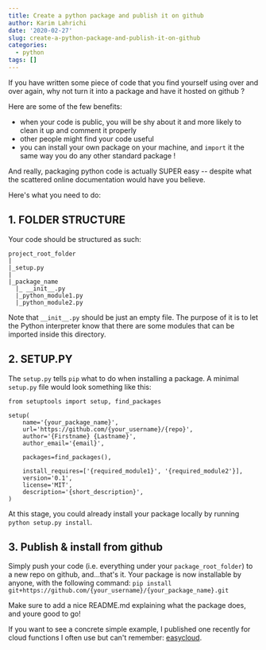 ```yaml
---
title: Create a python package and publish it on github
author: Karim Lahrichi
date: '2020-02-27'
slug: create-a-python-package-and-publish-it-on-github
categories:
  - python
tags: []
---
```


If you have written some piece of code that you find yourself using over and over again, why not turn it into a package and have it hosted on github ?

Here are some of the few benefits:
- when your code is public, you will be shy about it and more likely to clean it up and comment it properly
- other people might find your code useful
- you can install your own package on your machine, and `import` it the same way you do any other standard package !

And really, packaging python code is actually SUPER easy -- despite what the scattered online documentation would have you believe.

Here's what you need to do:

## 1. FOLDER STRUCTURE

Your code should be structured as such:

```
project_root_folder
|
|_setup.py
|
|_package_name
  |_ __init__.py
  |_python_module1.py
  |_python_module2.py
```

Note that `__init__.py` should be just an empty file. The purpose of it is to let the Python interpreter know that there are some modules that can be imported inside this directory.

## 2. SETUP.PY

The `setup.py` tells `pip` what to do when installing a package. A minimal `setup.py` file would look something like this:

```{python}
from setuptools import setup, find_packages

setup(
    name='{your_package_name}',
    url='https://github.com/{your_username}/{repo}',
    author='{Firstname} {Lastname}',
    author_email='{email}',
    
    packages=find_packages(),
    
    install_requires=['{required_module1}', '{required_module2'}],
    version='0.1',
    license='MIT',
    description='{short_description}',
)
```

At this stage, you could already install your package locally by running `python setup.py install`.

## 3. Publish & install from github

Simply push your code (i.e. everything under your `package_root_folder`) to a new repo on github, and...that's it. Your package is now installable by anyone, with the following command:
`pip install git+https://github.com/{your_username}/{your_package_name}.git`

Make sure to add a nice README.md explaining what the package does, and youre good to go!

If you want to see a concrete simple example, I published one recently for cloud functions I often use but can't remember: [easycloud](https://github.com/klahrich/easycloud).